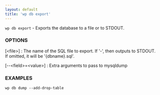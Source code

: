 ```yaml
---
layout: default
title: 'wp db export'
---
```


`wp db export` - Exports the database to a file or to STDOUT.

### OPTIONS

[&lt;file&gt;]
: The name of the SQL file to export. If '-', then outputs to STDOUT. If omitted, it will be '{dbname}.sql'.

[\--&lt;field&gt;=&lt;value&gt;]
: Extra arguments to pass to mysqldump

### EXAMPLES

    wp db dump --add-drop-table


